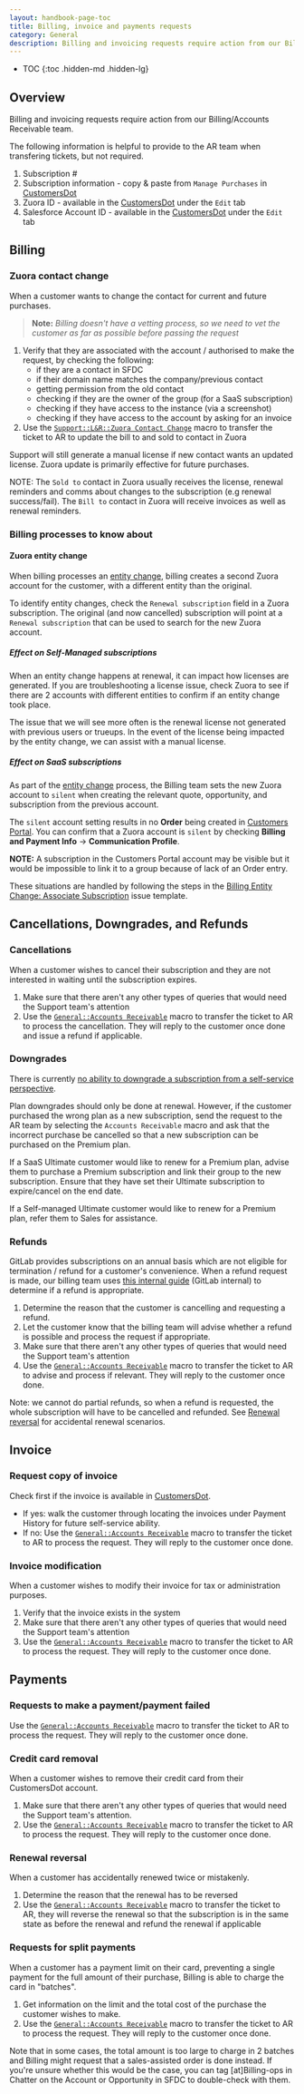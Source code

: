 ```yaml
---
layout: handbook-page-toc
title: Billing, invoice and payments requests
category: General
description: Billing and invoicing requests require action from our Billing/Accounts Receivable team.
---
```


- TOC
{:toc .hidden-md .hidden-lg}

## Overview

Billing and invoicing requests require action from our Billing/Accounts
Receivable team.

The following information is helpful to provide to the AR team when transfering
tickets, but not required.

1. Subscription #
1. Subscription information - copy & paste from `Manage Purchases` in
   [CustomersDot](https://customers.gitlab.com/customers/sign_in)
1. Zuora ID - available in the [CustomersDot](https://customers.gitlab.com/customers/sign_in)
   under the `Edit` tab
1. Salesforce Account ID - available in the [CustomersDot](https://customers.gitlab.com/customers/sign_in)
   under the `Edit` tab

## Billing

### Zuora contact change

When a customer wants to change the contact for current and future purchases.

> **Note:** *Billing doesn't have a vetting process, so we need to vet the
customer as far as possible before passing the request*

1. Verify that they are associated with the account / authorised to make the
   request, by checking the following:
   - if they are a contact in SFDC
   - if their domain name matches the company/previous contact
   - getting permission from the old contact
   - checking if they are the owner of the group (for a SaaS subscription)
   - checking if they have access to the instance (via a screenshot)
   - checking if they have access to the account by asking for an invoice
1. Use the [`Support::L&R::Zuora Contact Change`](https://gitlab.com/search?utf8=%E2%9C%93&group_id=2573624&project_id=17008590&scope=&search_code=true&snippets=false&repository_ref=master&nav_source=navbar&search=360072090060) macro to transfer the ticket to AR to
   update the bill to and sold to contact in Zuora

Support will still generate a manual license if new contact wants an updated
license. Zuora update is primarily effective for future purchases.

NOTE: The `Sold to` contact in Zuora usually receives the license, renewal reminders and comms about changes to the subscription (e.g renewal success/fail). The `Bill to` contact in Zuora will receive invoices as well as renewal reminders.

### Billing processes to know about

#### Zuora entity change

When billing processes an [entity change](https://gitlab.com/gitlab-com/Finance-Division/finance/-/wikis/Process-for-change-of-entity),
billing creates a second Zuora account for the customer, with a different entity
than the original.

To identify entity changes, check the `Renewal subscription` field in a Zuora subscription.
The original (and now cancelled) subscription will point at a `Renewal subscription` that can be used to search for the new Zuora account.

##### Effect on Self-Managed subscriptions

When an entity change happens at renewal, it can impact how licenses are
generated. If you are troubleshooting a license issue, check Zuora to see if
there are 2 accounts with different entities to confirm if an entity change took
place.

The issue that we will see more often is the renewal license not generated with
previous users or trueups. In the event of the license being impacted by the
entity change, we can assist with a manual license.

##### Effect on SaaS subscriptions

As part of the [entity change](https://gitlab.com/gitlab-com/Finance-Division/finance/-/wikis/Process-for-change-of-entity) process,
the Billing team sets the new Zuora account to `silent` when creating the relevant quote, opportunity, and subscription from the previous account.

The `silent` account setting results in no **Order** being created in [Customers Portal](https://customers.gitlab.com/customers/sign_in).
You can confirm that a Zuora account is `silent` by checking **Billing and Payment Info** -> **Communication Profile**.

**NOTE:** A subscription in the Customers Portal account may be visible but it would be impossible to link it to a group because of lack of an Order entry.

These situations are handled by following the steps in the [Billing Entity Change: Associate Subscription](https://gitlab.com/gitlab-com/support/internal-requests/-/blob/master/.gitlab/issue_templates/Billing%20Entity%20Change%3A%20Associate%20Subscription.md)
issue template.

## Cancellations, Downgrades, and Refunds

### Cancellations

When a customer wishes to cancel their subscription and they are not interested
in waiting until the subscription expires.

1. Make sure that there aren't any other types of queries that would need the
   Support team's attention
1. Use the [`General::Accounts Receivable`](https://gitlab.com/search?utf8=%E2%9C%93&group_id=2573624&project_id=17008590&scope=&search_code=true&snippets=false&repository_ref=master&nav_source=navbar&search=id%3A+360038646513) macro to transfer the ticket to AR to
   process the cancellation. They will reply to the customer once done and issue
   a refund if applicable.

### Downgrades

There is currently [no ability to downgrade a subscription from a self-service perspective](https://gitlab.com/gitlab-org/customers-gitlab-com/issues/368).

Plan downgrades should only be done at renewal. However, if the customer purchased the wrong plan as a new subscription, send
the request to the AR team by selecting the `Accounts Receivable` macro and ask that the incorrect purchase be cancelled so that a new subscription can be purchased on the Premium plan. 

If a SaaS Ultimate customer would like to renew for a Premium plan, advise them to purchase a Premium subscription and link their group to the new subscription. Ensure that they have set their Ultimate subscription to expire/cancel on the end date.

If a Self-managed Ultimate customer would like to renew for a Premium plan, refer them to Sales for assistance.

### Refunds

GitLab provides subscriptions on an annual basis which are not eligible for termination / refund for a customer's convenience. When a refund request is made, our billing team uses [this internal guide](https://gitlab.com/gitlab-com/Finance-Division/finance/-/wikis/Refund-Approvals-Sales-Assisted-&-Web-Direct) (GitLab internal) to determine if a refund is appropriate.

1. Determine the reason that the customer is cancelling and requesting a refund.
1. Let the customer know that the billing team will advise whether a refund is possible and process the request if appropriate.
1. Make sure that there aren't any other types of queries that would need the
   Support team's attention
1. Use the [`General::Accounts Receivable`](https://gitlab.com/search?utf8=%E2%9C%93&group_id=2573624&project_id=17008590&scope=&search_code=true&snippets=false&repository_ref=master&nav_source=navbar&search=id%3A+360038646513) macro to transfer the ticket to AR to advise and process if relevant. They will reply to the customer once done.

Note: we cannot do partial refunds, so when a refund is requested, the whole
subscription will have to be cancelled and refunded. See [Renewal reversal](/handbook/support/license-and-renewals/workflows/billing_contact_change_payments.html#renewal-reversal) for accidental renewal scenarios.

## Invoice

### Request copy of invoice

Check first if the invoice is available in [CustomersDot](https://customers.gitlab.com/customers/sign_in).

* If yes: walk the customer through locating the invoices under Payment History for future self-service ability.
* If no: Use the [`General::Accounts Receivable`](https://gitlab.com/search?utf8=%E2%9C%93&group_id=2573624&project_id=17008590&scope=&search_code=true&snippets=false&repository_ref=master&nav_source=navbar&search=id%3A+360038646513) macro to transfer the ticket to AR to
  process the request. They will reply to the customer once done.

### Invoice modification

When a customer wishes to modify their invoice for tax or administration purposes.

1. Verify that the invoice exists in the system
1. Make sure that there aren't any other types of queries that would need the
   Support team's attention
1. Use the [`General::Accounts Receivable`](https://gitlab.com/search?utf8=%E2%9C%93&group_id=2573624&project_id=17008590&scope=&search_code=true&snippets=false&repository_ref=master&nav_source=navbar&search=id%3A+360038646513) macro to transfer the ticket to AR to
   process the request. They will reply to the customer once done.

## Payments

### Requests to make a payment/payment failed

Use the [`General::Accounts Receivable`](https://gitlab.com/search?utf8=%E2%9C%93&group_id=2573624&project_id=17008590&scope=&search_code=true&snippets=false&repository_ref=master&nav_source=navbar&search=id%3A+360038646513) macro to transfer the ticket to AR to
process the request. They will reply to the customer once done.

### Credit card removal

When a customer wishes to remove their credit card from their CustomersDot
account.

1. Make sure that there aren't any other types of queries that would need the
   Support team's attention.
1. Use the [`General::Accounts Receivable`](https://gitlab.com/search?utf8=%E2%9C%93&group_id=2573624&project_id=17008590&scope=&search_code=true&snippets=false&repository_ref=master&nav_source=navbar&search=id%3A+360038646513) macro to transfer the ticket to AR to
   process the request. They will reply to the customer once done.


### Renewal reversal

When a customer has accidentally renewed twice or mistakenly.

1. Determine the reason that the renewal has to be reversed
1. Use the [`General::Accounts Receivable`](https://gitlab.com/search?utf8=%E2%9C%93&group_id=2573624&project_id=17008590&scope=&search_code=true&snippets=false&repository_ref=master&nav_source=navbar&search=id%3A+360038646513) macro to transfer the ticket to AR,
   they will reverse the renewal so that the subscription is in the same state
   as before the renewal and refund the renewal if applicable

### Requests for split payments

When a customer has a payment limit on their card, preventing a single payment for the full amount of their purchase, Billing is able to charge the card in "batches".

1. Get information on the limit and the total cost of the purchase the customer wishes to make.
1. Use the [`General::Accounts Receivable`](https://gitlab.com/search?utf8=%E2%9C%93&group_id=2573624&project_id=17008590&scope=&search_code=true&snippets=false&repository_ref=master&nav_source=navbar&search=id%3A+360038646513) macro to transfer the ticket to AR to
   process the request. They will reply to the customer once done.

Note that in some cases, the total amount is too large to charge in 2 batches and Billing might request that a sales-assisted order is done instead. If you're unsure whether this would be the case, you can tag [at]Billing-ops in Chatter on the Account or Opportunity in SFDC to double-check with them.
